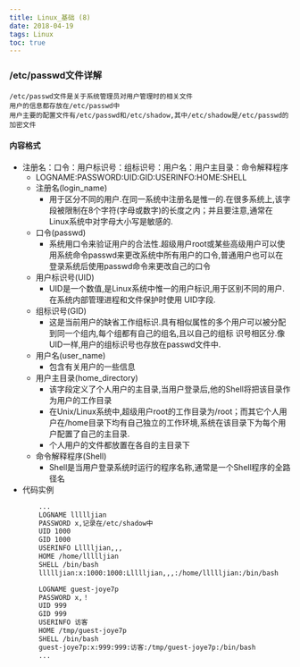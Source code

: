```yaml
---
title: Linux_基础 (8)
date: 2018-04-19
tags: Linux
toc: true
---
```


### /etc/passwd文件详解
    /etc/passwd文件是关于系统管理员对用户管理时的相关文件
    用户的信息都存放在/etc/passwd中
    用户主要的配置文件有/etc/passwd和/etc/shadow,其中/etc/shadow是/etc/passwd的加密文件

<!-- more -->

#### 内容格式
- 注册名：口令：用户标识号：组标识号：用户名：用户主目录：命令解释程序 
    * LOGNAME:PASSWORD:UID:GID:USERINFO:HOME:SHELL
    * 注册名(login_name)
        * 用于区分不同的用户.在同一系统中注册名是惟一的.在很多系统上,该字段被限制在8个字符(字母或数字)的长度之内；并且要注意,通常在Linux系统中对字母大小写是敏感的.
    * 口令(passwd)
        * 系统用口令来验证用户的合法性.超级用户root或某些高级用户可以使用系统命令passwd来更改系统中所有用户的口令,普通用户也可以在登录系统后使用passwd命令来更改自己的口令
    * 用户标识号(UID)
        * UID是一个数值,是Linux系统中惟一的用户标识,用于区别不同的用户.在系统内部管理进程和文件保护时使用 UID字段.
    * 组标识号(GID)
        * 这是当前用户的缺省工作组标识.具有相似属性的多个用户可以被分配到同一个组内,每个组都有自己的组名,且以自己的组标 识号相区分.像UID一样,用户的组标识号也存放在passwd文件中.
    * 用户名(user_name)
        * 包含有关用户的一些信息 
    * 用户主目录(home_directory)
        * 该字段定义了个人用户的主目录,当用户登录后,他的Shell将把该目录作为用户的工作目录
        * 在Unix/Linux系统中,超级用户root的工作目录为/root；而其它个人用户在/home目录下均有自己独立的工作环境,系统在该目录下为每个用户配置了自己的主目录.
        * 个人用户的文件都放置在各自的主目录下
    * 命令解释程序(Shell)
        * Shell是当用户登录系统时运行的程序名称,通常是一个Shell程序的全路径名
- 代码实例
    ```bash
        ...
        LOGNAME llllljian
        PASSWORD x,记录在/etc/shadow中
        UID 1000
        GID 1000
        USERINFO Llllljian,,,
        HOME /home/llllljian
        SHELL /bin/bash
        llllljian:x:1000:1000:Llllljian,,,:/home/llllljian:/bin/bash

        LOGNAME guest-joye7p
        PASSWORD x,！
        UID 999
        GID 999
        USERINFO 访客
        HOME /tmp/guest-joye7p
        SHELL /bin/bash
        guest-joye7p:x:999:999:访客:/tmp/guest-joye7p:/bin/bash
        ... 
    ```
